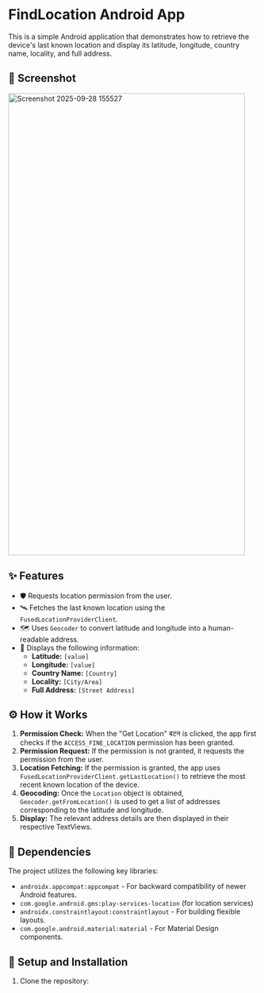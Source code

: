 # FindLocation Android App 

This is a simple Android application that demonstrates how to retrieve the device's last known location and display its latitude, longitude, country name, locality, and full address.

## 📸 Screenshot

<img width="477" height="932" alt="Screenshot 2025-09-28 155527" src="https://github.com/user-attachments/assets/eaa2e673-7351-408e-98f1-0aa26fb2183b" />

## ✨ Features

*   🛡️ Requests location permission from the user.
*   🛰️ Fetches the last known location using the `FusedLocationProviderClient`.
*   🗺️ Uses `Geocoder` to convert latitude and longitude into a human-readable address.
*   📱 Displays the following information:
    *   **Latitude:** `[value]`
    *   **Longitude:** `[value]`
    *   **Country Name:** `[Country]`
    *   **Locality:** `[City/Area]`
    *   **Full Address:** `[Street Address]`

## ⚙️ How it Works

1.  **Permission Check:** When the "Get Location"  बटन is clicked, the app first checks if the `ACCESS_FINE_LOCATION` permission has been granted.
2.  **Permission Request:** If the permission is not granted, it requests the permission from the user.
3.  **Location Fetching:** If the permission is granted, the app uses `FusedLocationProviderClient.getLastLocation()` to retrieve the most recent known location of the device.
4.  **Geocoding:** Once the `Location` object is obtained, `Geocoder.getFromLocation()` is used to get a list of addresses corresponding to the latitude and longitude.
5.  **Display:** The relevant address details are then displayed in their respective TextViews.

## 🧱 Dependencies

The project utilizes the following key libraries:

*   `androidx.appcompat:appcompat` - For backward compatibility of newer Android features.
*   `com.google.android.gms:play-services-location` (for location services)
*   `androidx.constraintlayout:constraintlayout` - For building flexible layouts.
*   `com.google.android.material:material` - For Material Design components.

## 🚀 Setup and Installation

1.  Clone the repository:
    
